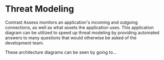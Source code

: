 # Threat Modeling

Contrast Assess monitors an application's incoming and outgoing connections, as well as what assets the application uses. This application diagram can be utilized to speed up threat modeling by providing automated answers to many questions that would otherwise be asked of the development team.

These architecture diagrams can be seen by going to...